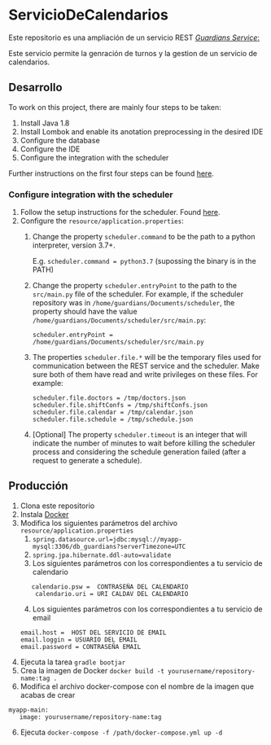 # ServicioDeCalendarios

Este repositorio es una ampliación de un servicio REST  [*Guardians Service*:](https://github.com/tfg-projects-dit-us/guardiansRESTinterface) 

Este servicio permite la genración de turnos y la gestion de un servicio de calendarios. 

## Desarrollo
To work on this project, there are mainly four steps to be taken:
1. Install Java 1.8
2. Install Lombok and enable its anotation preprocessing in the desired IDE
3. Configure the database
4. Configure the IDE
5. Configure the integration with the scheduler

Further instructions on the first four steps can be found [here](https://github.com/miggoncan/guardiansRESTinterfaceDoc/blob/master/setup/setup.md).

### Configure integration with the scheduler
1. Follow the setup instructions for the scheduler. Found [here](https://github.com/miggoncan/guardiansScheduler#setup-instructions).
2. Configure the `resource/application.properties`:
    1. Change the property `scheduler.command` to be the path to a 
       python interpreter, version 3.7+.

       E.g. `scheduler.command = python3.7` (supossing the binary is in the PATH)
    2. Change the property `scheduler.entryPoint` to the path to the 
       `src/main.py` file of the scheduler. For example, if the scheduler 
       repository was in `/home/guardians/Documents/scheduler`, the property 
       should have the value `/home/guardians/Documents/scheduler/src/main.py`:

       `scheduler.entryPoint = /home/guardians/Documents/scheduler/src/main.py`
    3. The properties `scheduler.file.*` will be the temporary files 
       used for communication between the REST service and the scheduler.
       Make sure both of them have read and write privileges on these files.
       For example:

       ```
       scheduler.file.doctors = /tmp/doctors.json
       scheduler.file.shiftConfs = /tmp/shiftConfs.json
       scheduler.file.calendar = /tmp/calendar.json
       scheduler.file.schedule = /tmp/schedule.json
       ```
    4. [Optional] The property `scheduler.timeout` is an integer that 
       will indicate the number of minutes to wait before killing the 
       scheduler process and considering the schedule generation failed 
       (after a request to generate a schedule).

## Producción
1. Clona este repositorio
2. Instala [Docker](https://docs.docker.com/engine/install/ubuntu/)
3. Modifica los siguientes parámetros del archivo `resource/application.properties`   
   1. `spring.datasource.url=jdbc:mysql://myapp-mysql:3306/db_guardians?serverTimezone=UTC`
   2. `spring.jpa.hibernate.ddl-auto=validate`
   3. Los siguientes parámetros con los correspondientes a tu servicio de calendario
    ```calendario.user = USUARIO DEL CLAENDARIO
       calendario.psw =  CONTRASEÑA DEL CALENDARIO
        calendario.uri = URI CALDAV DEL CALENDARIO
     ```
   4. Los siguientes parámetros con los correspondientes a tu servicio de email
    ```
    email.host =  HOST DEL SERVICIO DE EMAIL
    email.loggin = USUARIO DEL EMAIL
    email.password = CONTRASEÑA EMAIL
    ```
3. Ejecuta la tarea `gradle bootjar`
4. Crea la imagen de  Docker `docker build -t yourusername/repository-name:tag . `
5. Modifica el archivo docker-compose con el nombre de la imagen que acabas de crear

  ```
  myapp-main:
     image: yourusername/repository-name:tag 
  ```
        
6. Ejecuta `docker-compose -f /path/docker-compose.yml up -d `

